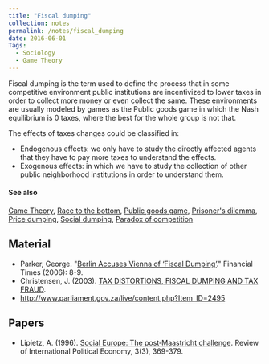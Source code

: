 ```yaml
---
title: "Fiscal dumping"
collection: notes
permalink: /notes/fiscal_dumping
date: 2016-06-01
Tags:
  - Sociology
  - Game Theory
---
```


Fiscal dumping is the term used to define the process that in some competitive environment public institutions are incentivized to lower taxes in order to collect more money or even collect the same. These environments are usually modeled by games as the Public goods game in which the Nash equilibrium is 0 taxes, where the best for the whole group is not that.

The effects of taxes changes could be classified in:
* Endogenous effects: we only have to study the directly affected agents that they have to pay more taxes to understand the effects.
* Exogenous effects: in which we have to study the collection of other public neighborhood institutions in order to understand them.


#### See also
[Game Theory](/notes/game_theory), [Race to the bottom](/notes/race_to_the_bottom), [Public goods game](/notes/public_goods_game), [Prisoner's dilemma](/notes/prisoner's_dilemma), [Price dumping](/notes/price_dumping), [Social dumping](/notes/social_dumping), [Paradox of competition](/notes/paradox_of_competition)


## Material
* Parker, George. "[Berlin Accuses Vienna of ‘Fiscal Dumping’]()." Financial Times (2006): 8-9.
* Christensen, J. (2003). [TAX DISTORTIONS, FISCAL DUMPING AND TAX FRAUD](http://www.taxjustice.net/cms/upload/pdf/e_141103_seminar_notes.pdf).
* http://www.parliament.gov.za/live/content.php?Item_ID=2495


## Papers
* Lipietz, A. (1996). [Social Europe: The post‐Maastricht challenge](http://www.tandfonline.com/doi/abs/10.1080/09692299608434362#.V2qaWO2fFyQ). Review of International Political Economy, 3(3), 369-379.




